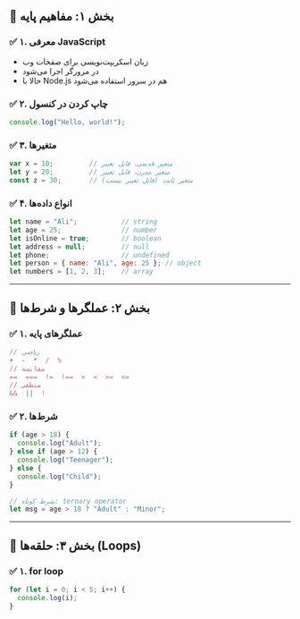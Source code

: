 ## 🧱 بخش ۱: مفاهیم پایه

### ✅ ۱. معرفی JavaScript

* زبان اسکریپت‌نویسی برای صفحات وب
* در مرورگر اجرا می‌شود
* حالا با Node.js هم در سرور استفاده می‌شود

### ✅ ۲. چاپ کردن در کنسول

```js
console.log("Hello, world!");
```

### ✅ ۳. متغیرها

```js
var x = 10;         // متغیر قدیمی، قابل تغییر
let y = 20;         // متغیر مدرن، قابل تغییر
const z = 30;       // متغیر ثابت (قابل تغییر نیست)
```

### ✅ ۴. انواع داده‌ها

```js
let name = "Ali";           // string
let age = 25;               // number
let isOnline = true;        // boolean
let address = null;         // null
let phone;                  // undefined
let person = { name: "Ali", age: 25 }; // object
let numbers = [1, 2, 3];    // array
```

---

## 🔁 بخش ۲: عملگرها و شرط‌ها

### ✅ ۱. عملگرهای پایه

```js
// ریاضی
+  -  *  /  %
// مقایسه
==  ===  !=  !==  >  <  >=  <=
// منطقی
&&  ||  !
```

### ✅ ۲. شرط‌ها

```js
if (age > 18) {
  console.log("Adult");
} else if (age > 12) {
  console.log("Teenager");
} else {
  console.log("Child");
}

// شرط کوتاه: ternary operator
let msg = age > 18 ? "Adult" : "Minor";
```

---

## 🔁 بخش ۳: حلقه‌ها (Loops)

### ✅ ۱. for loop

```js
for (let i = 0; i < 5; i++) {
  console.log(i);
}
```